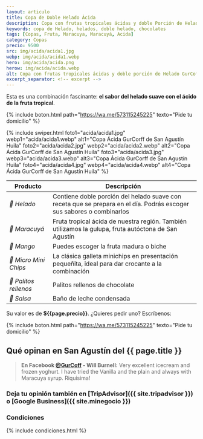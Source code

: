```yaml
---
layout: articulo
title: Copa de Doble Helado Ácida
description: Copa con frutas tropicales ácidas y doble Porción de Helado Suave
keywords: copa de Helado, helados, doble helado, chocolates
tags: [Copas, Fruta, Maracuya, Maracuyá, Acida]
category: Copas
precio: 9500
src: img/acida/acida1.jpg
webp: img/acida/acida1.webp
hero: img/acida/acida.png
herow: img/acida/acida.webp
alt: Copa con frutas tropicales ácidas y doble porción de Helado GurCoff
excerpt_separator: <!-- excerpt -->
---
```

Esta es una combinación fascinante: **el sabor del helado suave con el ácido de la fruta tropical**.

<!-- excerpt -->

{% include boton.html path="https://wa.me/573115245225" texto="Pide tu domicilio" %}

<!-- Swiper -->
{% include swiper.html foto1="acida/acida1.jpg" webp1="acida/acida1.webp" alt1="Copa Ácida GurCorff de San Agustín Huila" foto2="acida/acida2.jpg" webp2="acida/acida2.webp" alt2="Copa Ácida GurCorff de San Agustín Huila" foto3="acida/acida3.jpg" webp3="acida/acida3.webp" alt3="Copa Ácida GurCorff de San Agustín Huila" foto4="acida/acida4.jpg" webp4="acida/acida4.webp" alt4="Copa Ácida GurCorff de San Agustín Huila" %}

| Producto | Descripción |
| ----------- | ------ |
| *🍦 Helado* | Contiene doble porción del helado suave con receta que se prepara en el día. Podrás escoger sus sabores o combinarlos |
| *🍋 Maracuyá* | Fruta tropical ácida de nuestra región. También utilizamos la gulupa, fruta autóctona de San Agustín |
| *🥭 Mango* | Puedes escoger la fruta madura o biche |
| *🍪 Micro Mini Chips* | La clásica galleta minichips en presentación pequeñita, ideal para dar crocante a la combinación |
| *🥖 Palitos rellenos* | Palitos rellenos de chocolate |
| *🍶 Salsa* | Baño de leche condensada |

Su valor es de **${{page.precio}}**. ¿Quieres pedir uno? Escríbenos:

{% include boton.html path="https://wa.me/573115245225" texto="Pide tu domicilio" %}

## Qué opinan en San Agustín del {{ page.title }}

> **En Facebook [@GurCoff]({{site.facebook}}) - Will Burnell:** Very excellent icecream and frozen yoghurt. I have tried the Vanilla and the plain and always with Maracuya syrup. Riquisima!

### Deja tu opinión también en [TripAdvisor]({{ site.tripadvisor }}) o [Google Business]({{ site.minegocio }})

### Condiciones

{% include condiciones.html %}
